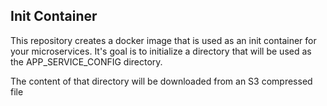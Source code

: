 ## Init Container
This repository creates a docker image that is used as an init container for your  microservices. It's goal is to 
initialize a directory that will be used as the APP_SERVICE_CONFIG directory.

The content of that directory will be downloaded from an S3 compressed file